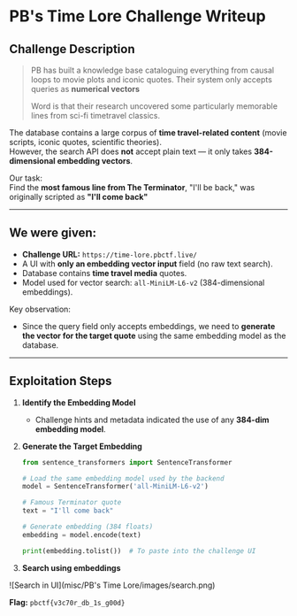 # PB's Time Lore Challenge Writeup

## Challenge Description
> PB has built a knowledge base cataloguing everything from causal loops to movie plots and iconic quotes. Their system only accepts queries as **numerical vectors**
>  
> Word is that their research uncovered some particularly memorable lines from sci-fi timetravel classics.
>  

The database contains a large corpus of **time travel-related content** (movie scripts, iconic quotes, scientific theories).  
However, the search API does **not** accept plain text — it only takes **384-dimensional embedding vectors**.

Our task:  
Find the **most famous line from The Terminator**, "I'll be back," was originally scripted as **"I'll come back"**

---

## We were given:
- **Challenge URL:** `https://time-lore.pbctf.live/`
- A UI with **only an embedding vector input** field (no raw text search).
- Database contains **time travel media** quotes.
- Model used for vector search: `all-MiniLM-L6-v2` (384-dimensional embeddings).

Key observation:
- Since the query field only accepts embeddings, we need to **generate the vector for the target quote** using the same embedding model as the database.

---

## Exploitation Steps

1. **Identify the Embedding Model**
   - Challenge hints and metadata indicated the use of any  **384-dim embedding model**.

2. **Generate the Target Embedding**
   ```python
   from sentence_transformers import SentenceTransformer

   # Load the same embedding model used by the backend
   model = SentenceTransformer('all-MiniLM-L6-v2')

   # Famous Terminator quote
   text = "I'll come back"

   # Generate embedding (384 floats)
   embedding = model.encode(text)

   print(embedding.tolist())  # To paste into the challenge UI

3. **Search using embeddings**

![Search in UI](misc/PB's Time Lore/images/search.png)

**Flag:** `pbctf{v3c70r_db_1s_g00d}`
